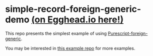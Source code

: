 # simple-record-foreign-generic-demo [(on Egghead.io here!)](https://egghead.io/lessons/automatically-de-serialize-json-with-purescript-foreign-generics)

This repo presents the simplest example of using [Purescript-foreign-generic](https://github.com/paf31/purescript-foreign-generic).

You may be interested in [this example repo](https://github.com/justinwoo/purescript-howto-foreign-generic) for more examples.
